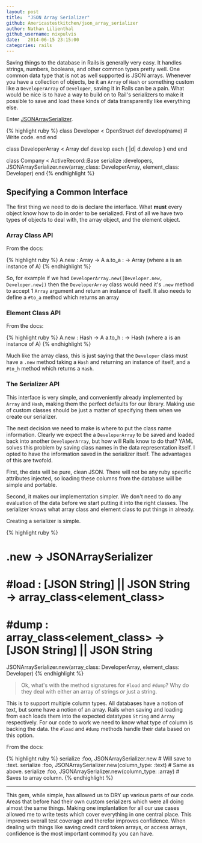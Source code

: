 ```yaml
---
layout: post
title:  "JSON Array Serializer"
github: Americastestkitchen/json_array_serializer
author: Nathan Lilienthal
github_username: nixpulvis
date:   2014-06-15 23:15:00
categories: rails
---
```


Saving things to the database in Rails is generally very easy. It handles strings, numbers, booleans, and other common types pretty well. One common data type that is not as well supported is JSON arrays. Whenever you have a collection of objects, be it an `Array` of `Hash` or something custom like a `DeveloperArray` of `Developer`, saving it in Rails can be a pain. What would be nice is to have a way to build on to Rail's serializers to make it possible to save and load these kinds of data transparently like everything else.

Enter [JSONArraySerializer](https://github.com/Americastestkitchen/json_array_serializer).

{% highlight ruby %}
class Developer < OpenStruct
  def develop(name)
    # Write code.
  end
end

class DeveloperArray < Array
  def develop
    each { |d| d.develop }
  end
end

class Company < ActiveRecord::Base
  serialize :developers, JSONArraySerializer.new(array_class: DeveloperArray, element_class: Developer)
end
{% endhighlight %}

## Specifying a Common Interface

The first thing we need to do is declare the interface. What **must** every object know how to do in order to be serialized. First of all we have two types of objects to deal with, the array object, and the element object.

### Array Class API

From the docs:

{% highlight ruby %}
A.new : Array -> A
a.to_a : -> Array (where a is an instance of A)
{% endhighlight %}

So, for example if we had `DeveloperArray.new([Developer.new, Developer.new])` then the `DeveloperArray` class would need it's `.new` method to accept 1 `Array` argument and return an instance of itself. It also needs to define a `#to_a` method which returns an array

### Element Class API

From the docs:

{% highlight ruby %}
A.new : Hash -> A
a.to_h : -> Hash (where a is an instance of A)
{% endhighlight %}

Much like the array class, this is just saying that the `Developer` class must have a `.new` method taking a `Hash` and returning an instance of itself, and a `#to_h` method which returns a `Hash`.

### The Serializer API

This interface is very simple, and conveniently already implemented by `Array` and `Hash`, making them the perfect defaults for our library. Making use of custom classes should be just a matter of specifying them when we create our serializer.

The next decision we need to make is where to put the class name information. Clearly we expect the a `DeveloperArray` to be saved and loaded back into another `DeveloperArray`, but how will Rails know to do that? YAML solves this problem by saving class names in the data representation itself. I opted to have the information saved in the serializer itself. The advantages of this are twofold.

First, the data will be pure, clean JSON. There will not be any ruby specific attributes injected, so loading these columns from the database will be simple and portable.

Second, it makes our implementation simpler. We don't need to do any evaluation of the data before we start putting it into the right classes. The serializer knows what array class and element class to put things in already.

Creating a serializer is simple.

{% highlight ruby %}
# .new -> JSONArraySerializer
# #load : [JSON String] || JSON String -> array_class<element_class>
# #dump : array_class<element_class> -> [JSON String] || JSON String

JSONArraySerializer.new(array_class: DeveloperArray, element_class: Developer)
{% endhighlight %}

> Ok, what's with the method signatures for `#load` and `#dump`? Why do they deal with either an array of strings *or* just a string.

This is to support multiple column types. All databases have a notion of text, but some have a notion of an array. Rails when saving and loading from each loads them into the expected datatypes `String` and `Array` respectively. For our code to work we need to know what type of column is backing the data. the `#load` and `#dump` methods handle their data based on this option.

From the docs:

{% highlight ruby %}
 serialize :foo, JSONArraySerializer.new                       # Will save to :text.
serialize :foo, JSONArraySerializer.new(column_type: :text)   # Same as above.
serialize :foo, JSONArraySerializer.new(column_type: :array)  # Saves to array column.
{% endhighlight %}

---

This gem, while simple, has allowed us to DRY up various parts of our code. Areas that before had their own custom serializers which were all doing almost the same things. Making one implantation for all our use cases allowed me to write tests which cover everything in one central place. This improves overall test coverage and therefor improves confidence. When dealing with things like saving credit card token arrays, or access arrays, confidence is the most important commodity you can have.
